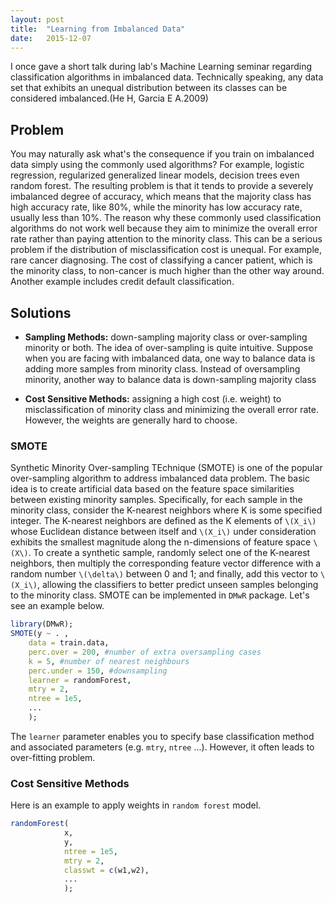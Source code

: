 ```yaml
---
layout: post
title:  "Learning from Imbalanced Data"
date:   2015-12-07
---
```

<span class="dropcap">I</span> once gave a short talk during lab's Machine Learning seminar regarding classification algorithms in imbalanced data. Technically speaking, any data set that exhibits an unequal distribution between its classes can be considered imbalanced.(He H, Garcia E A.2009)

## Problem
You may naturally ask what's the consequence if you train on imbalanced data simply using the commonly used algorithms? For example, logistic regression, regularized generalized linear models, decision trees even random forest. The resulting problem is that it tends to provide a severely imbalanced degree of accuracy, which means that the majority class has high accuracy rate, like 80%, while the minority has low accuracy rate, usually less than 10%. The reason why these commonly used classification algorithms do not work well because they aim to minimize the overall error rate rather than paying attention to the minority class. This can be a serious problem if the distribution of misclassification cost is unequal. For example, rare cancer diagnosing. The cost of classifying a cancer patient, which is the minority class, to non-cancer is much higher than the other way around. Another example includes credit default classification. 

## Solutions

- **Sampling Methods:** down-sampling majority class or over-sampling
minority or both. The idea of over-sampling is quite intuitive. Suppose when you are facing with imbalanced data, one way to balance data is adding more samples from minority class. Instead of oversampling minority, another way to balance data is down-sampling majority class

- **Cost Sensitive Methods:** assigning a high cost (i.e. weight) to
misclassification of minority class and minimizing the overall error rate. However,  the weights are generally hard to choose.

### SMOTE

Synthetic Minority Over-sampling TEchnique (SMOTE) is one of the popular over-sampling algorithm to address imbalanced data problem. The basic idea is to create artificial data based on the feature space similarities between existing minority samples.
Specifically, for each sample in the minority class, consider the K-nearest
neighbors where K is some specified integer.
The K-nearest neighbors are defined as the K elements of `\(X_i\)` whose Euclidean distance between itself and `\(X_i\)` under consideration exhibits the smallest magnitude
along the n-dimensions of feature space `\(X\)`. 
To create a synthetic sample, randomly select one of the K-nearest
neighbors, then multiply the corresponding feature vector
difference with a random number `\(\delta\)` between 0 and 1;
and finally, add this vector to `\(X_i\)`, allowing the classifiers to better predict unseen samples belonging to the minority class.
SMOTE can be implemented in ```DMwR``` package. Let's see an example below.

```r
library(DMwR);
SMOTE(y ~ . ,
    data = train.data,
    perc.over = 200, #number of extra oversampling cases
    k = 5, #number of nearest neighbours
    perc.under = 150, #downsampling
    learner = randomForest,
    mtry = 2,
    ntree = 1e5,
    ...
    );
```

The ```learner``` parameter enables you to specify base classification method and associated parameters (e.g. ```mtry```, ```ntree``` ...). However, it often leads to over-fitting problem.

### Cost Sensitive Methods

Here is an example to apply weights in ```random forest``` model.

```r
randomForest(
			x,
			y,
			ntree = 1e5,
			mtry = 2,
			classwt = c(w1,w2),
			...
			);

```
